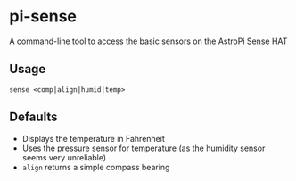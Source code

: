# pi-sense
A command-line tool to access the basic sensors on the AstroPi Sense HAT

## Usage
`sense <comp|align|humid|temp>`

## Defaults
* Displays the temperature in Fahrenheit
* Uses the pressure sensor for temperature (as the humidity sensor seems very unreliable)
* `align` returns a simple compass bearing
